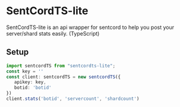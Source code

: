 # SentCordTS-lite
 SentCordTS-lite is an api wrapper for sentcord to help you post your server/shard stats easily. (TypeScript)

 ## Setup
 ```typescript
import sentcordTS from "sentcordts-lite";
const key = ''
const client: sentcordTS = new sentcordTS({
    apikey: key,
    botid: 'botid'
})
client.stats('botid', 'servercount', 'shardcount')
```
